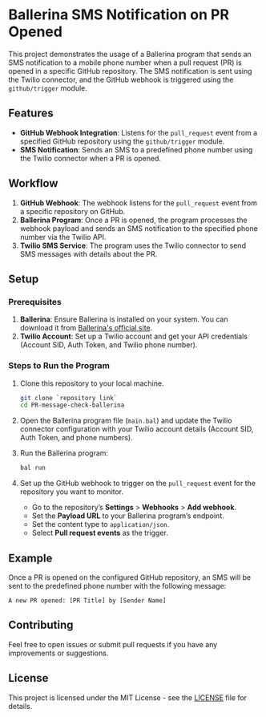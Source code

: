 # Ballerina SMS Notification on PR Opened

This project demonstrates the usage of a Ballerina program that sends an SMS notification to a mobile phone number when a pull request (PR) is opened in a specific GitHub repository. The SMS notification is sent using the Twilio connector, and the GitHub webhook is triggered using the `github/trigger` module.

## Features

- **GitHub Webhook Integration**: Listens for the `pull_request` event from a specified GitHub repository using the `github/trigger` module.
- **SMS Notification**: Sends an SMS to a predefined phone number using the Twilio connector when a PR is opened.

## Workflow

1. **GitHub Webhook**: The webhook listens for the `pull_request` event from a specific repository on GitHub.
2. **Ballerina Program**: Once a PR is opened, the program processes the webhook payload and sends an SMS notification to the specified phone number via the Twilio API.
3. **Twilio SMS Service**: The program uses the Twilio connector to send SMS messages with details about the PR.

## Setup

### Prerequisites

1. **Ballerina**: Ensure Ballerina is installed on your system. You can download it from [Ballerina's official site](https://ballerina.io/download/).
2. **Twilio Account**: Set up a Twilio account and get your API credentials (Account SID, Auth Token, and Twilio phone number).

### Steps to Run the Program

1. Clone this repository to your local machine.

   ```bash
   git clone `repository link`
   cd PR-message-check-ballerina
   ```

2. Open the Ballerina program file (`main.bal`) and update the Twilio connector configuration with your Twilio account details (Account SID, Auth Token, and phone numbers).
   
3. Run the Ballerina program:

   ```bash
   bal run
   ```

4. Set up the GitHub webhook to trigger on the `pull_request` event for the repository you want to monitor.

   - Go to the repository’s **Settings** > **Webhooks** > **Add webhook**.
   - Set the **Payload URL** to your Ballerina program’s endpoint.
   - Set the content type to `application/json`.
   - Select **Pull request events** as the trigger.

## Example

Once a PR is opened on the configured GitHub repository, an SMS will be sent to the predefined phone number with the following message:

```
A new PR opened: [PR Title] by [Sender Name]
```

## Contributing

Feel free to open issues or submit pull requests if you have any improvements or suggestions.

## License

This project is licensed under the MIT License - see the [LICENSE](LICENSE) file for details.


